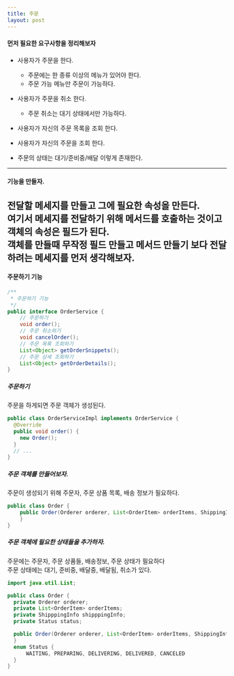 ```yaml
---
title: 주문
layout: post
---
```


#### 먼저 필요한 요구사항을 정리해보자
- 사용자가 주문을 한다.
  - 주문에는 한 종류 이상의 메뉴가 있어야 한다.  
  - 주문 가능 메뉴만 주문이 가능하다.  
    
- 사용자가 주문을 취소 한다.
  - 주문 취소는 대기 상태에서만 가능하다.

- 사용자가 자신의 주문 목록을 조회 한다.
- 사용자가 자신의 주문을 조회 한다.
- 주문의 상태는 대기/준비중/배달 이렇게 존재한다.

---
#### 기능을 만들자.
전달할 메세지를 만들고 그에 필요한 속성을 만든다.  
여기서 메세지를 전달하기 위해 메서드를 호출하는 것이고 객체의 속성은 필드가 된다.  
객체를 만들때 무작정 필드 만들고 메서드 만들기 보다 전달하려는 메세지를 먼저 생각해보자.  
---
#### 주문하기 기능
```java
/**
 * 주문하기 기능
 */
public interface OrderService {
    // 주문하기
    void order();
    // 주문 취소하기
    void cancelOrder();
    // 주문 목록 조회하기
    List<Object> getOrderSnippets();
    // 주문 상세 조회하기
    List<Object> getOrderDetails();
}
```
##### 주문하기
주문을 하게되면 주문 객체가 생성된다.  
```java
public class OrderServiceImpl implements OrderService {
  @Override
  public void order() {
    new Order();
  }
  // ...
}
```
##### 주문 객체를 만들어보자.  
주문이 생성되기 위해 주문자, 주문 상품 목록, 배송 정보가 필요하다.  
```java
public class Order {
    public Order(Orderer orderer, List<OrderItem> orderItems, ShippingInfo shippingInfo) {
    }
}
```
##### 주문 객체에 필요한 상태들을 추가하자.
주문에는 주문자, 주문 상품들, 배송정보, 주문 상태가 필요하다  
주문 상태에는 대기, 준비중, 배달중, 배달됨, 취소가 있다.  
```java
import java.util.List;

public class Order {
  private Orderer orderer;
  private List<OrderItem> orderItems;
  private ShipppingInfo shipppingInfo;
  private Status status;

  public Order(Orderer orderer, List<OrderItem> orderItems, ShippingInfo shippingInfo) {
  }
  enum Status {
      WAITING, PREPARING, DELIVERING, DELIVERED, CANCELED
  }
}
```

[comment]: <> (주문이 생성되면 주문 상태가 대기로 되어야한다.  )
[comment]: <> (주문 도메인의 필요 항목은 주문 상태, 주문 항목, 주문자, 배송 정보가 있을 것이다.  )
[comment]: <> (```java)
[comment]: <> (public class Order {)
[comment]: <> (  private Orderer orderer;)
[comment]: <> (  private List<OrderItem> orderItems;)
[comment]: <> (  private ShippingInfo shippingInfo;)
[comment]: <> (  public Order&#40;Orderer orderer, List<OrderItem> orderItems, ShippingInfo shippingInfo&#41; {)
[comment]: <> (  })
[comment]: <> (})
[comment]: <> (```)
